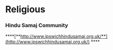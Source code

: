 # Religious

### **Hindu Samaj Community**

\*\*\*\*[**http://www.ipswichhindusamaj.org.uk/**](http://www.ipswichhindusamaj.org.uk/) ****

